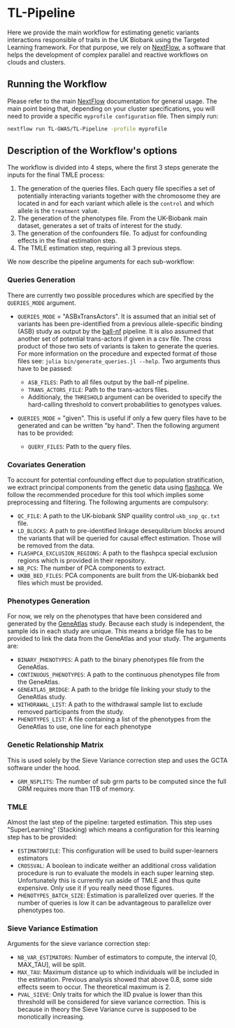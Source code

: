 # TL-Pipeline

Here we provide the main workflow for estimating genetic variants interactions responsible of traits in the UK Biobank using the Targeted Learning framework. For that purpose, we rely on [NextFlow](https://www.nextflow.io/), a software that helps the development of complex parallel and reactive workflows on clouds and clusters.

## Running the Workflow

Please refer to the main [NextFlow](https://www.nextflow.io/) documentation for general usage. The main point being that, depending on your cluster specifications, you will need to provide a specific `myprofile configuration` file. Then simply run:

```bash
nextflow run TL-GWAS/TL-Pipeline -profile myprofile
```

## Description of the Workflow's options

The workflow is divided into 4 steps, where the first 3 steps generate the inputs for the final TMLE process: 
1. The generation of the queries files. Each query file specifies a set of potentially interacting variants together with the chromosome they are located in and for each variant which allele is the `control` and which allele is the `treatment` value.
2. The generation of the phenotypes file. From the UK-Biobank main dataset, generates a set of traits of interest for the study.
3. The generation of the confounders file. To adjust for confounding effects in the final estimation step.
4. The TMLE estimation step, requiring all 3 previous steps.

We now describe the pipeline arguments for each sub-workflow:

### Queries Generation

There are currently two possible procedures which are specified by the `QUERIES_MODE` argument.
- `QUERIES_MODE` = "ASBxTransActors". It is assumed that an initial set of variants has been pre-identified from a previous allele-specific binding (ASB) study as output by the [ball-nf](https://git.ecdf.ed.ac.uk/oalmelid/baal-nf) pipeline. It is also assumed that another set of potential trans-actors if given in a csv file. The cross product of those two sets of variants is taken to generate the queries. For more information on the procedure and expected format of those files see: `julia bin/generate_queries.jl --help`. Two arguments thus have to be passed:
    - `ASB_FILES`: Path to all files output by the ball-nf pipeline.
    - `TRANS_ACTORS_FILE`: Path to the trans-actors files.
    - Additionaly, the `THRESHOLD` argument can be overided to specify the hard-calling threshold to convert probabilities to genotypes values.

- `QUERIES_MODE` = "given". This is useful if only a few query files have to be generated and can be written "by hand". Then the following argument has to be provided:
    - `QUERY_FILES`: Path to the query files.

### Covariates Generation

To account for potential confounding effect due to population stratification, we extract principal components from the genetic data using [flashpca](https://github.com/gabraham/flashpca). We follow the recommended procedure for this tool which implies some preprocessing and filtering. The following arguments are compulsory:
- `QC_FILE`: A path to the UK-biobank SNP quaility control `ukb_snp_qc.txt` file.
- `LD_BLOCKS`: A path to pre-identified linkage desequlibrium blocks around the variants that will be queried for causal effect estimation. Those will be removed from the data.
- `FLASHPCA_EXCLUSION_REGIONS`: A path to the flashpca special exclusion regions which is provided in their repository.
- `NB_PCS`: The number of PCA components to extract.
- `UKBB_BED_FILES`: PCA components are built from the UK-biobankk bed files which must be provided.

### Phenotypes Generation

For now, we rely on the phenotypes that have been considered and generated by the [GeneAtlas](http://geneatlas.roslin.ed.ac.uk/) study. Because each study is independent, the sample ids in each study are unique. This means a bridge file has to be provided to link the data from the GeneAtlas and your study. The arguments are:
- `BINARY_PHENOTYPES`: A path to the binary phenotypes file from the GeneAtlas.
- `CONTINUOUS_PHENOTYPES`: A path to the continuous phenotypes file from the GeneAtlas.
- `GENEATLAS_BRIDGE`: A path to the bridge file linking your study to the GeneAtlas study.
- `WITHDRAWAL_LIST`: A path to the withdrawal sample list to exclude removed participants from the study.
- `PHENOTYPES_LIST`: A file containing a list of the phenotypes from the GeneAtlas to use, one line for each phenotype

### Genetic Relationship Matrix

This is used solely by the Sieve Variance correction step and uses the GCTA software under the hood.

- `GRM_NSPLITS`: The number of sub grm parts to be computed since the full GRM requires more than 1TB of memory.
### TMLE

Almost the last step of the pipeline: targeted estimation. This step uses "SuperLearning" (Stacking) which means a configuration for this learning step has to be provided:

- `ESTIMATORFILE`: This configuration will be used to build super-learners estimators
- `CROSSVAL`: A boolean to indicate weither an additional cross validation procedure is run to evaluate the models in each super learning step. Unfortunately this is currently run aside of TMLE and thus quite expensive. Only use it if you really need those figures.
- `PHENOTYPES_BATCH_SIZE`: Estimation is parallelized over queries. If the number of queries is low it can be advantageous to parallelize over phenotypes too.


### Sieve Variance Estimation

Arguments for the sieve variance correction step:

- `NB_VAR_ESTIMATORS`: Number of estimators to compute, the interval [0, MAX_TAU], will be split.
- `MAX_TAU`: Maximum distance up to which individuals will be included in the estimation. Previous analysis showed that above 0.8, some side effects seem to occur. The theoretical maximum is 2.
- `PVAL_SIEVE`: Only traits for which the IID pvalue is lower than this threshold will be considered 
for sieve variance correction. This is because in theory the Sieve Variance curve is supposed to be monotically increasing.

